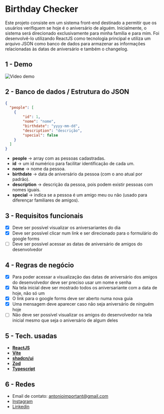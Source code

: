 # Birthday Checker

Este projeto consiste em um sistema front-end destinado a permitir que os usuários verifiquem se hoje é o aniversário de alguém. Inicialmente, o sistema será direcionado exclusivamente para minha família e para mim. Foi desenvolvê-lo utilizando ReactJS como tecnologia principal e utiliza um arquivo JSON como banco de dados para armazenar as informações relacionadas às datas de aniversário e também o changelog.

## 1 - Demo

![Video demo](https://www.youtube.com/watch?v=z_oCRiElcow)

## 2 - Banco de dados / Estrutura do JSON 

```json
{
  "people": [
    {
        "id": 1,
        "nome": "nome",
        "birthdate": "yyyy-mm-dd",
        "description": "descrição",
        "special": false
    }
  ]
}

```

- **people** → array com as pessoas cadastradas.
- **id** → um id numérico para facilitar identificação de cada um.
- **nome** → nome da pessoa.
- **birthdate** → data de aniversário da pessoa (com o ano atual por padrão).
- **description** → descrição da pessoa, pois podem existir pessoas com nomes iguais.
- **special** → indica se a pessoa é um amigo meu ou não (usado para diferençar familiares de amigos).

## 3 - Requisitos funcionais

- [x]  Deve ser possível visualizar os aniversariantes do dia
- [x]  Deve ser possível clicar num link e ser direcionado para o formulário do google forms
- [ ]  Deve ser possível acessar as datas de aniversário de amigos do desenvolvedor

## 4 - Regras de negócio

- [x]  Para poder acessar a visualização das datas de aniversário dos amigos do desenvolvedor deve ser preciso usar um nome e senha
- [x]  Na tela inicial deve ser mostrado todos os aniversariante com a data de hoje, não só um
- [x]  O link para o google forms deve ser aberto numa nova guia
- [x]  Uma mensagem deve aparecer caso não seja aniversário de ninguém hoje
- [ ]  Não deve ser possível visualizar os amigos do desenvolvedor na tela inicial mesmo que seja o aniversário de algum deles

## 5 - Tech. usadas

- **[ReactJS](https://pt-br.legacy.reactjs.org/)**
- **[Vite](https://vitejs.dev/)**
- **[shadcn/ui](https://ui.shadcn.com/)**
- **[Zod](https://zod.dev/)**
- **[Typescript](https://www.typescriptlang.org/)**

## 6 - Redes

- Email de contato: antonioimportant@gmail.com
- [Instagram](https://www.instagram.com/antonioalmeida2003/)
- [Linkedin](https://www.linkedin.com/in/antonio-mauricio-4645832b3/)
